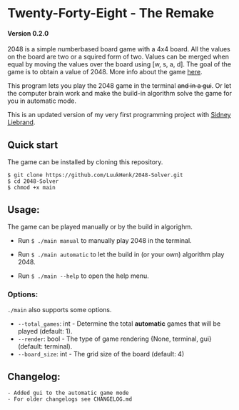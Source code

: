 # Twenty-Forty-Eight - The Remake
#### Version 0.2.0
2048 is a simple numberbased board game with a 4x4 board. All the values on the board are two or a squired form of two. Values can be merged when equal by moving the values over the board using [w, s, a, d]. The goal of the game is to obtain a value of 2048. More info about the game [here](https://en.wikipedia.org/wiki/2048_(video_game)).

This program lets you play the 2048 game in the terminal ~~and in a gui~~. Or let the computer brain work and make the build-in algorithm solve the game for you in automatic mode.

This is an updated version of my very first programming project with [Sidney Liebrand](https://github.com/SidOfc).

## Quick start
The game can be installed by cloning this repository.
```
$ git clone https://github.com/LuukHenk/2048-Solver.git
$ cd 2048-Solver
$ chmod +x main
```

## Usage:
The game can be played manually or by the build in algorighm.
* Run `$ ./main manual` to manually play 2048 in the terminal.
* Run `$ ./main automatic` to let the build in (or your own) algorithm play 2048.

* Run `$ ./main --help` to open the help menu.

### Options:
`./main` also supports some options.
* `--total_games`: int - Determine the total **automatic** games that will be played (default: 1).
* `--render`: bool - The type of game rendering {None, terminal, gui} (default: terminal).
* `--board_size`: int - The grid size of the board (default: 4)


## Changelog:
    - Added gui to the automatic game mode
    - For older changelogs see CHANGELOG.md
